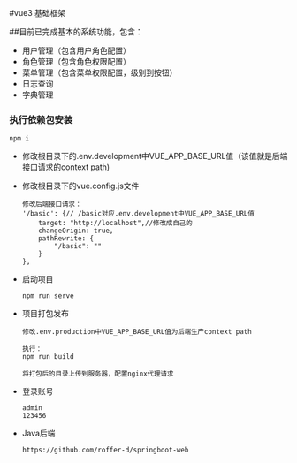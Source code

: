 #vue3 基础框架

##目前已完成基本的系统功能，包含：  

* 用户管理（包含用户角色配置）  
* 角色管理（包含角色权限配置）  
* 菜单管理（包含菜单权限配置，级别到按钮）  
* 日志查询  
* 字典管理

### 执行依赖包安装  
    npm i

* 修改根目录下的.env.development中VUE_APP_BASE_URL值（该值就是后端接口请求的context path)
* 修改根目录下的vue.config.js文件
    ```
    修改后端接口请求：
    '/basic': {// /basic对应.env.development中VUE_APP_BASE_URL值
        target: "http://localhost",//修改成自己的
        changeOrigin: true,
        pathRewrite: {
            "/basic": ""
        }
    },
    ```
* 启动项目
    ```
    npm run serve
    ```
* 项目打包发布
    ```
    修改.env.production中VUE_APP_BASE_URL值为后端生产context path
    
    执行：
    npm run build
  
    将打包后的目录上传到服务器，配置nginx代理请求
    ```
  
* 登录账号
    ```
    admin
    123456
    ```
  
* Java后端
  ```
  https://github.com/roffer-d/springboot-web
  ```